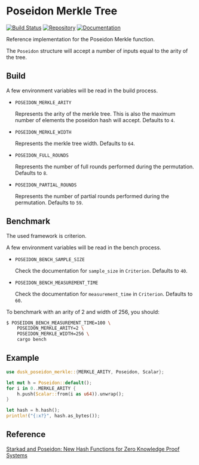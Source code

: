 # Poseidon Merkle Tree

[![Build Status](https://travis-ci.com/dusk-network/dusk-poseidon-merkle.svg?branch=master)](https://travis-ci.com/dusk-network/dusk-poseidon-merkle)
[![Repository](https://dusk-network.github.io/dusk-poseidon-merkle/repo-badge.svg)](https://github.com/dusk-network/dusk-poseidon-merkle)
[![Documentation](https://dusk-network.github.io/dusk-poseidon-merkle/badge.svg)](https://dusk-network.github.io/dusk-poseidon-merkle/dusk_poseidon_merkle/index.html)

Reference implementation for the Poseidon Merkle function.

The `Poseidon` structure will accept a number of inputs equal to the arity of the tree.

## Build

A few environment variables will be read in the build process.

* `POSEIDON_MERKLE_ARITY`

    Represents the arity of the merkle tree. This is also the maximum number of elements the poseidon hash will accept. Defaults to `4`.


* `POSEIDON_MERKLE_WIDTH`

    Represents the merkle tree width. Defaults to `64`.

* `POSEIDON_FULL_ROUNDS`

    Represents the number of full rounds performed during the permutation. Defaults to `8`.

* `POSEIDON_PARTIAL_ROUNDS`

    Represents the number of partial rounds performed during the permutation. Defaults to `59`.

## Benchmark

The used framework is criterion.

A few environment variables will be read in the bench process.

* `POSEIDON_BENCH_SAMPLE_SIZE`

    Check the documentation for `sample_size` in `Criterion`. Defaults to `40`.

* `POSEIDON_BENCH_MEASUREMENT_TIME`

    Check the documentation for `measurement_time` in `Criterion`. Defaults to `60`.

To benchmark with an arity of 2 and width of 256, you should:

```bash
$ POSEIDON_BENCH_MEASUREMENT_TIME=100 \
    POSEIDON_MERKLE_ARITY=2 \
    POSEIDON_MERKLE_WIDTH=256 \
    cargo bench
```

## Example

```rust
use dusk_poseidon_merkle::{MERKLE_ARITY, Poseidon, Scalar};

let mut h = Poseidon::default();
for i in 0..MERKLE_ARITY {
    h.push(Scalar::from(i as u64)).unwrap();
}

let hash = h.hash();
println!("{:x?}", hash.as_bytes());
```

## Reference

[Starkad and Poseidon: New Hash Functions for Zero Knowledge Proof Systems](https://eprint.iacr.org/2019/458.pdf)
